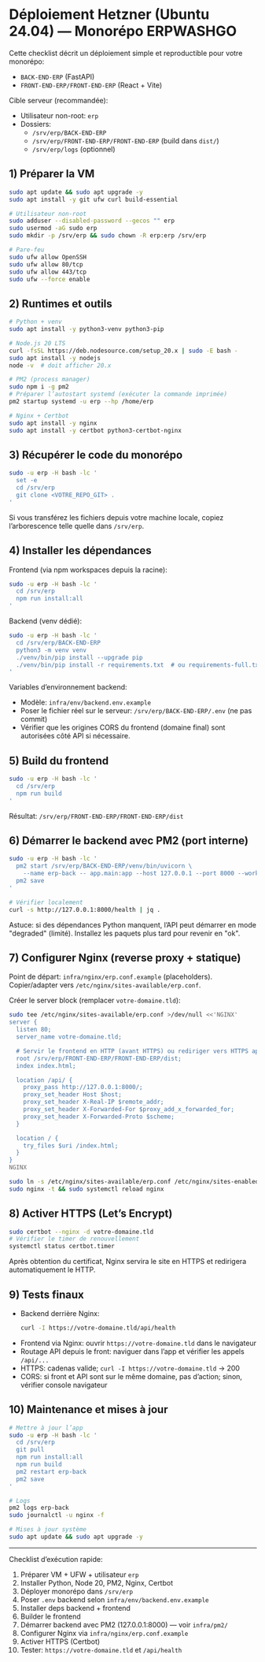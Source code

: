 # Déploiement Hetzner (Ubuntu 24.04) — Monorépo ERPWASHGO

Cette checklist décrit un déploiement simple et reproductible pour votre monorépo:
- `BACK-END-ERP` (FastAPI)
- `FRONT-END-ERP/FRONT-END-ERP` (React + Vite)

Cible serveur (recommandée):
- Utilisateur non-root: `erp`
- Dossiers:
  - `/srv/erp/BACK-END-ERP`
  - `/srv/erp/FRONT-END-ERP/FRONT-END-ERP` (build dans `dist/`)
  - `/srv/erp/logs` (optionnel)

## 1) Préparer la VM

```bash
sudo apt update && sudo apt upgrade -y
sudo apt install -y git ufw curl build-essential

# Utilisateur non-root
sudo adduser --disabled-password --gecos "" erp
sudo usermod -aG sudo erp
sudo mkdir -p /srv/erp && sudo chown -R erp:erp /srv/erp

# Pare-feu
sudo ufw allow OpenSSH
sudo ufw allow 80/tcp
sudo ufw allow 443/tcp
sudo ufw --force enable
```

## 2) Runtimes et outils

```bash
# Python + venv
sudo apt install -y python3-venv python3-pip

# Node.js 20 LTS
curl -fsSL https://deb.nodesource.com/setup_20.x | sudo -E bash -
sudo apt install -y nodejs
node -v  # doit afficher 20.x

# PM2 (process manager)
sudo npm i -g pm2
# Préparer l’autostart systemd (exécuter la commande imprimée)
pm2 startup systemd -u erp --hp /home/erp

# Nginx + Certbot
sudo apt install -y nginx
sudo apt install -y certbot python3-certbot-nginx
```

## 3) Récupérer le code du monorépo

```bash
sudo -u erp -H bash -lc '
  set -e
  cd /srv/erp
  git clone <VOTRE_REPO_GIT> .
'
```

Si vous transférez les fichiers depuis votre machine locale, copiez l’arborescence telle quelle dans `/srv/erp`.

## 4) Installer les dépendances

Frontend (via npm workspaces depuis la racine):
```bash
sudo -u erp -H bash -lc '
  cd /srv/erp
  npm run install:all
'
```

Backend (venv dédié):
```bash
sudo -u erp -H bash -lc '
  cd /srv/erp/BACK-END-ERP
  python3 -m venv venv
  ./venv/bin/pip install --upgrade pip
  ./venv/bin/pip install -r requirements.txt  # ou requirements-full.txt
'
```

Variables d’environnement backend:
- Modèle: `infra/env/backend.env.example`
- Poser le fichier réel sur le serveur: `/srv/erp/BACK-END-ERP/.env` (ne pas commit)
- Vérifier que les origines CORS du frontend (domaine final) sont autorisées côté API si nécessaire.

## 5) Build du frontend

```bash
sudo -u erp -H bash -lc '
  cd /srv/erp
  npm run build
'
```

Résultat: `/srv/erp/FRONT-END-ERP/FRONT-END-ERP/dist`

## 6) Démarrer le backend avec PM2 (port interne)

```bash
sudo -u erp -H bash -lc '
  pm2 start /srv/erp/BACK-END-ERP/venv/bin/uvicorn \
    --name erp-back -- app.main:app --host 127.0.0.1 --port 8000 --workers 2
  pm2 save
'

# Vérifier localement
curl -s http://127.0.0.1:8000/health | jq .
```

Astuce: si des dépendances Python manquent, l’API peut démarrer en mode "degraded" (limité). Installez les paquets plus tard pour revenir en "ok".

## 7) Configurer Nginx (reverse proxy + statique)

Point de départ: `infra/nginx/erp.conf.example` (placeholders). Copier/adapter vers `/etc/nginx/sites-available/erp.conf`.

Créer le server block (remplacer `votre-domaine.tld`):
```bash
sudo tee /etc/nginx/sites-available/erp.conf >/dev/null <<'NGINX'
server {
  listen 80;
  server_name votre-domaine.tld;

  # Servir le frontend en HTTP (avant HTTPS) ou rediriger vers HTTPS après Certbot
  root /srv/erp/FRONT-END-ERP/FRONT-END-ERP/dist;
  index index.html;

  location /api/ {
    proxy_pass http://127.0.0.1:8000/;
    proxy_set_header Host $host;
    proxy_set_header X-Real-IP $remote_addr;
    proxy_set_header X-Forwarded-For $proxy_add_x_forwarded_for;
    proxy_set_header X-Forwarded-Proto $scheme;
  }

  location / {
    try_files $uri /index.html;
  }
}
NGINX

sudo ln -s /etc/nginx/sites-available/erp.conf /etc/nginx/sites-enabled/ || true
sudo nginx -t && sudo systemctl reload nginx
```

## 8) Activer HTTPS (Let’s Encrypt)

```bash
sudo certbot --nginx -d votre-domaine.tld
# Vérifier le timer de renouvellement
systemctl status certbot.timer
```

Après obtention du certificat, Nginx servira le site en HTTPS et redirigera automatiquement le HTTP.

## 9) Tests finaux

- Backend derrière Nginx:
  ```bash
  curl -I https://votre-domaine.tld/api/health
  ```
- Frontend via Nginx: ouvrir `https://votre-domaine.tld` dans le navigateur
- Routage API depuis le front: naviguer dans l’app et vérifier les appels `/api/...`
- HTTPS: cadenas valide; `curl -I https://votre-domaine.tld` → 200
- CORS: si front et API sont sur le même domaine, pas d’action; sinon, vérifier console navigateur

## 10) Maintenance et mises à jour

```bash
# Mettre à jour l’app
sudo -u erp -H bash -lc '
  cd /srv/erp
  git pull
  npm run install:all
  npm run build
  pm2 restart erp-back
  pm2 save
'

# Logs
pm2 logs erp-back
sudo journalctl -u nginx -f

# Mises à jour système
sudo apt update && sudo apt upgrade -y
```

---
Checklist d’exécution rapide:
1. Préparer VM + UFW + utilisateur `erp`
2. Installer Python, Node 20, PM2, Nginx, Certbot
3. Déployer monorépo dans `/srv/erp`
4. Poser `.env` backend selon `infra/env/backend.env.example`
5. Installer deps backend + frontend
6. Builder le frontend
7. Démarrer backend avec PM2 (127.0.0.1:8000) — voir `infra/pm2/`
8. Configurer Nginx via `infra/nginx/erp.conf.example`
9. Activer HTTPS (Certbot)
10. Tester: `https://votre-domaine.tld` et `/api/health`
